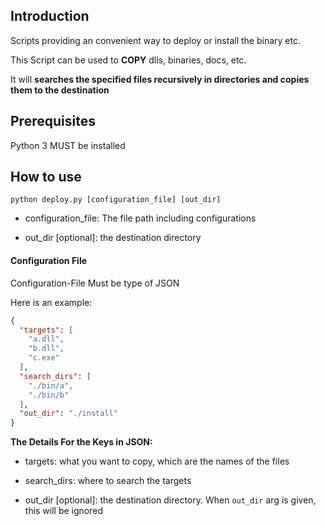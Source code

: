 ## Introduction

Scripts providing an convenient way to deploy or install the binary etc. 

This Script can be used to **COPY** dlls, binaries, docs, etc.

It will **searches the specified files recursively in directories and copies them to the destination**


## Prerequisites

Python 3 MUST be installed

## How to use


```shell
python deploy.py [configuration_file] [out_dir]
```
- configuration_file: The file path including configurations 

- out_dir \[optional\]: the destination directory

#### Configuration File

Configuration-File Must be type of JSON

Here is an example:

```json
{
  "targets": [
    "a.dll",
    "b.dll",
    "c.exe"
  ],
  "search_dirs": [
    "./bin/a",
    "./bin/b"
  ],
  "out_dir": "./install"
}
```

**The Details For the Keys in JSON:**

- targets: what you want to copy, which are the names of the files

- search_dirs: where to search the targets

- out_dir \[optional\]: the destination directory. When `out_dir` arg is given, this will be ignored